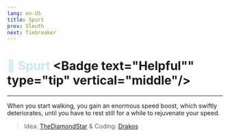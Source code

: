 ```yaml
---
lang: en-US
title: Spurt
prev: Sleuth
next: Tiebreaker
---
```


# <font color=#c9e8f5>🪫 <b>Spurt</b></font> <Badge text="Helpful"" type="tip" vertical="middle"/>
---

When you start walking, you gain an enormous speed boost, which swiftly deteriorates, until you have to rest still for a while to rejuvenate your speed.

> Idea: [TheDiamondStar](#) & Coding: [Drakos](#)